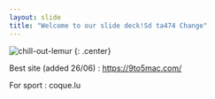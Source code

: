 ```yaml
---
layout: slide
title: "Welcome to our slide deck!Sd ta474 Change"
---
```


![chill-out-lemur](https://cloud.githubusercontent.com/assets/16547949/25400761/9c64ee82-29c1-11e7-8ad3-6886f97634b9.jpg)
{: .center}

Best site (added 26/06) : https://9to5mac.com/

For sport : coque.lu

